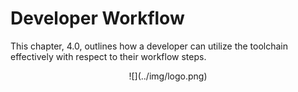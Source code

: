 # Developer Workflow

This chapter, 4.0, outlines how a developer can utilize the toolchain effectively with respect to their workflow steps.

<center id="footer">
  ![](../img/logo.png)
</center>
